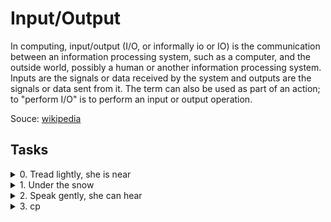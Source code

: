 # Input/Output

In computing, input/output (I/O, or informally io or IO) is the communication between an information processing system, such as a computer, and the outside world, possibly a human or another information processing system. Inputs are the signals or data received by the system and outputs are the signals or data sent from it. The term can also be used as part of an action; to "perform I/O" is to perform an input or output operation.

Souce: [wikipedia](https://en.wikipedia.org/wiki/Input/output)

## Tasks

<details><summary>0. Tread lightly, she is near</summary>
<p>Write a function that reads a text file and prints it to the POSIX standard output.</p>
<p>* Prototype: ssize_t read_textfile(const char *filename, size_t letters);</p>
<p>* where letters is the number of letters it should read and print</p>
<p>* returns the actual number of letters it could read and print</p>
<p>* if the file can not be opened or read, return 0</p>
<p>* if filename is NULL return 0</p>
<p>* if write fails or does not write the expected amount of bytes, return 0</p>
</details>

<details><summary>1. Under the snow</summary>
<p>Create a function that creates a file.</p>
<p>* Prototype: int create_file(const char *filename, char *text_content);</p>
<p>* where filename is the name of the file to create and text_content is a NULL terminated string to write to the file</p>
<p>* Returns: 1 on success, -1 on failure (file can not be created, file can not be written, write “fails”, etc…)</p>
<p>* The created file must have those permissions: rw-------. If the file already exists, do not change the permissions.</p>
<p>* if the file already exists, truncate it</p>
<p>* if filename is NULL return -1</p>
<p>* if text_content is NULL create an empty file</p>
</details>

<details><summary>2. Speak gently, she can hear</summary>
<p>Write a function that appends text at the end of a file.</p>
<p>* Prototype: int append_text_to_file(const char *filename, char *text_content);</p>
<p>* where filename is the name of the file and text_content is the NULL terminated string to add at the end of the file</p>
<p>* Return: 1 on success and -1 on failure</p>
<p>* Do not create the file if it does not exist</p>
<p>* If filename is NULL return -1</p>
<p>* If text_content is NULL, do not add anything to the file. Return 1 if the file exists and -1 if the file does not exist or if you do not have the required permissions to write the file</p>
</details>

<details><summary>3. cp</summary>
<p>Write a program that copies the content of a file to another file.</p>
<p>* Usage: cp file_from file_to</p>
<p>* if the number of argument is not the correct one, exit with code 97 and print Usage: cp file_from file_to, followed by a new line, on the POSIX standard error</p>
<p>* if file_to already exists, truncate it</p>
<p>* if file_from does not exist, or if you can not read it, exit with code 98 and print Error: Can't read from file NAME_OF_THE_FILE, followed by a new line, on the POSIX standard error</p>
    <p>** where NAME_OF_THE_FILE is the first argument passed to your program</p>
<p>* if you can not create or if write to file_to fails, exit with code 99 and print Error: Can't write to NAME_OF_THE_FILE, followed by a new line, on the POSIX standard error</p>
    <p>** where NAME_OF_THE_FILE is the second argument passed to your program</p>
<p>* if you can not close a file descriptor , exit with code 100 and print Error: Can't close fd FD_VALUE, followed by a new line, on the POSIX standard error</p>
    <p>** where FD_VALUE is the value of the file descriptor</p>
<p>* Permissions of the created file: rw-rw-r--. If the file already exists, do not change the permissions</p>
<p>* You must read 1,024 bytes at a time from the file_from to make less system calls. Use a buffer</p>
<p>* You are allowed to use dprintf</p>
</details>